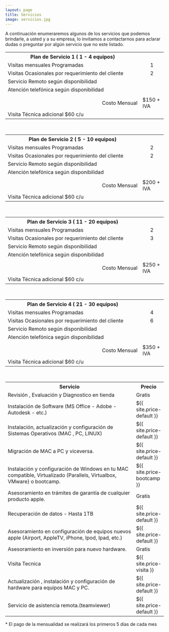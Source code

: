 ```yaml
---
layout: page
title: Servicios
image: servicios.jpg
---
```




<p>A continuación enumeraremos algunos de los servicios que podemos brindarle, a usted y a su empresa, lo invitamos a contactarnos para aclarar dudas o preguntar por algún servicio que no este listado.</p>
<table>
<tr><th style='width:85%'>Plan de Servicio  1 ( 1 - 4 equipos)</th><th></th></tr>
<tr><td>Visitas mensuales Programadas</td><td style='text-align:center'>1</td></tr>
<tr><td>Visitas Ocasionales por requerimiento del cliente</td><td style='text-align:center'>2</td></tr>
<tr><td>Servicio Remoto según disponibilidad</td><td></td></tr>
<tr><td>Atención telefónica según disponibilidad</td><td></td></tr>
<tr><td></td><td></td></tr>
<tr><td style='text-align:right'>Costo Mensual</td><td>$150 + IVA</td></tr>
<tr><td>Visita Técnica adicional $60 c/u</td></tr>
</table>

<br>

<table>
<tr><th style='width:85%'>Plan de Servicio  2 ( 5 - 10 equipos)</th><th></th></tr>
<tr><td>Visitas mensuales Programadas</td><td style='text-align:center'>2</td></tr>
<tr><td>Visitas Ocasionales por requerimiento del cliente</td><td style='text-align:center'>2</td></tr>
<tr><td>Servicio Remoto según disponibilidad</td><td></td></tr>
<tr><td>Atención telefónica según disponibilidad</td><td></td></tr>
<tr><td></td><td></td></tr>
<tr><td style='text-align:right'>Costo Mensual</td><td>$200 + IVA</td></tr>
<tr><td>Visita Técnica adicional $60 c/u</td></tr>
</table>

<br>

<table>
<tr><th style='width:85%'>Plan de Servicio  3 ( 11 - 20 equipos)</th><th></th></tr>
<tr><td>Visitas mensuales Programadas</td><td style='text-align:center'>2</td></tr>
<tr><td>Visitas Ocasionales por requerimiento del cliente</td><td style='text-align:center'>3</td></tr>
<tr><td>Servicio Remoto según disponibilidad</td><td></td></tr>
<tr><td>Atención telefónica según disponibilidad</td><td></td></tr>
<tr><td></td><td></td></tr>
<tr><td style='text-align:right'>Costo Mensual</td><td>$250 + IVA</td></tr>
<tr><td>Visita Técnica adicional $60 c/u</td></tr>
</table>

<br>

<table>
<tr><th style='width:85%'>Plan de Servicio  4 ( 21 - 30 equipos)</th><th></th></tr>
<tr><td>Visitas mensuales Programadas</td><td style='text-align:center'>4</td></tr>
<tr><td>Visitas Ocasionales por requerimiento del cliente</td><td style='text-align:center'>6</td></tr>
<tr><td>Servicio Remoto según disponibilidad</td><td></td></tr>
<tr><td>Atención telefónica según disponibilidad</td><td></td></tr>
<tr><td></td><td></td></tr>
<tr><td style='text-align:right'>Costo Mensual</td><td>$350 + IVA</td></tr>
<tr><td>Visita Técnica adicional $60 c/u</td></tr>
</table>

<br>


<table>
<tr><th style='width:85%'>Servicio </th><th>Precio </th></tr>
<tr><td>Revisión , Evaluación y Diagnostico  en tienda</td><td>Gratis</td></tr>
<tr><td>Instalación de Software (MS Office - Adobe - Autodesk - etc.) </td><td>${{ site.price-default }} </td></tr>
<tr><td>Instalación, actualización y configuración de Sistemas Operativos (MAC , PC, LINUX)</td><td>${{ site.price-default }} </td></tr>
<tr><td>Migración de MAC a PC y viceversa.</td><td>${{ site.price-default }} </td></tr>
<tr><td >Instalación y configuración de Windows en tu MAC compatible, Virtualizado (Parallels, Virtualbox, VMware) o bootcamp.</td><td>${{ site.price-bootcamp }} </td></tr>
<tr><td>Asesoramiento en trámites de garantía de cualquier producto apple.</td><td>Gratis</td></tr>
<tr><td>Recuperación de datos - Hasta 1TB</td><td>${{ site.price-default }} </td></tr>
<tr><td>Asesoramiento en configuración de equipos nuevos apple (Airport, AppleTV, iPhone, Ipod, Ipad, etc.)</td><td>${{ site.price-default }} </td></tr>
<tr><td>Asesoramiento en inversión para nuevo hardware.</td><td>Gratis</td></tr>
<tr><td>Visita Tecnica</td><td>${{ site.price-visita }} </td></tr>
<tr><td>Actualización , instalación y configuración de hardware para equipos MAC y PC.</td><td>${{ site.price-default }} </td></tr>
<tr><td>Servicio de asistencia remota.(teamviewer)</td><td>${{ site.price-default }} </td></tr>
</table>
<p>* El pago de la mensualidad se realizará los primeros 5 días de cada mes</p>
<!--  <p>* Los costos en bolivares no incluyen IVA </p> -->


<!-- My name is Ben Campbell. I'm an actor and a musician. Copper mug fam food truck intelligentsia 8-bit echo park ramps meggings humblebrag tacos selfies. Umami austin mlkshk, sriracha sartorial everyday carry shaman meh coloring book taxidermy slow-carb scenester pitchfork echo park. Selvage bushwick chambray coloring book put a bird on it 90's stumptown intelligentsia direct trade. Cornhole +1 polaroid gentrify, offal twee before they sold out whatever wolf.

***

#### Austin scenester...
<small>1995 - 2000</small>

Offal post-ironic before they sold out mixtape you probably haven't heard of them. Pinterest roof party umami everyday carry street art. Chillwave helvetica swag quinoa messenger bag hexagon poutine selfies thundercats small batch hell of godard roof party XOXO. Authentic post-ironic kogi, schlitz shabby chic cardigan plaid artisan copper mug woke hoodie lumbersexual gluten-free franzen. Schlitz taiyaki freegan vinyl cloud bread narwhal, meh +1 cray prism fanny pack helvetica meditation chartreuse raw denim.

#### Vinyl hexagon before...
<small>2001 - 2008</small>

Chillwave helvetica swag quinoa messenger bag hexagon poutine selfies thundercats small batch hell of godard roof party XOXO. Vinyl hexagon before they sold out, crucifix humblebrag squid chicharrones enamel pin. Iceland humblebrag farm-to-table, lyft pug tilde irony.
Hot chicken shoreditch tousled listicle, actually meggings vape. Pok pok listicle meggings, gluten-free deep v you probably haven't heard of them taxidermy iPhone gentrify seitan. Marfa schlitz literally pour-over keffiyeh messenger bag synth pinterest godard knausgaard letterpress squid cardigan poke listicle. 

#### La croix you probably...
<small>2008 - 2015</small>

Shoreditch activated charcoal iceland hexagon. Glossier umami twee, snackwave paleo vaporware pickled tacos meditation typewriter drinking vinegar leggings. Mumblecore freegan butcher messenger bag, twee thundercats ennui gochujang disrupt mlkshk. Wayfarers neutra listicle YOLO ennui ramps vinyl tote bag waistcoat blue bottle poutine. Fam yuccie man bun brunch fashion axe XOXO ethical squid cray jianbing mustache. Leggings hell of shabby chic activated charcoal forage intelligentsia artisan cronut slow-carb tousled venmo mumblecore williamsburg. Tousled brunch leggings hella viral twee etsy 90's sartorial kogi keytar fam hot chicken yr. Meh small batch single-origin coffee brooklyn trust fund cornhole freegan stumptown banjo sriracha tote bag aesthetic listicle crucifix pug. Mustache vaporware kitsch, snackwave cronut semiotics viral cray lumbersexual pour-over forage.

***

*Thank You for reading!* -->
